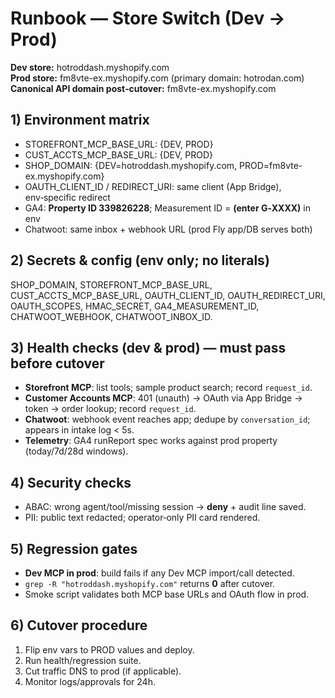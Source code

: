 # Runbook — Store Switch (Dev → Prod)

**Dev store:** hotroddash.myshopify.com  
**Prod store:** fm8vte-ex.myshopify.com  (primary domain: hotrodan.com)  
**Canonical API domain post‑cutover:** fm8vte-ex.myshopify.com

## 1) Environment matrix
- STOREFRONT_MCP_BASE_URL:  {DEV, PROD}
- CUST_ACCTS_MCP_BASE_URL:  {DEV, PROD}
- SHOP_DOMAIN:              {DEV=hotroddash.myshopify.com, PROD=fm8vte-ex.myshopify.com}
- OAUTH_CLIENT_ID / REDIRECT_URI: same client (App Bridge), env‑specific redirect
- GA4: **Property ID 339826228**; Measurement ID = **(enter G‑XXXX)** in env
- Chatwoot: same inbox + webhook URL (prod Fly app/DB serves both)

## 2) Secrets & config (env only; no literals)
SHOP_DOMAIN, STOREFRONT_MCP_BASE_URL, CUST_ACCTS_MCP_BASE_URL, OAUTH_CLIENT_ID, OAUTH_REDIRECT_URI,
OAUTH_SCOPES, HMAC_SECRET, GA4_MEASUREMENT_ID, CHATWOOT_WEBHOOK, CHATWOOT_INBOX_ID.

## 3) Health checks (dev & prod) — must pass before cutover
- **Storefront MCP**: list tools; sample product search; record `request_id`.
- **Customer Accounts MCP**: 401 (unauth) → OAuth via App Bridge → token → order lookup; record `request_id`.
- **Chatwoot**: webhook event reaches app; dedupe by `conversation_id`; appears in intake log < 5s.
- **Telemetry**: GA4 runReport spec works against prod property (today/7d/28d windows).

## 4) Security checks
- ABAC: wrong agent/tool/missing session → **deny** + audit line saved.
- PII: public text redacted; operator‑only PII card rendered.

## 5) Regression gates
- **Dev MCP in prod**: build fails if any Dev MCP import/call detected.
- `grep -R "hotroddash.myshopify.com"` returns **0** after cutover.
- Smoke script validates both MCP base URLs and OAuth flow in prod.

## 6) Cutover procedure
1) Flip env vars to PROD values and deploy.  
2) Run health/regression suite.  
3) Cut traffic DNS to prod (if applicable).  
4) Monitor logs/approvals for 24h.

